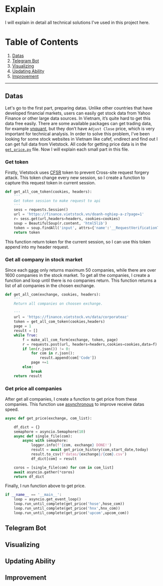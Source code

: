 # Explain
I will explain in detail all technical solutions I've used in this project here.

# Table of Contents
1. [Datas](#datas)
2. [Telegram Bot](#telegram-bot)
3. [Visualizing](#visualizing)
4. [Updating Ability](#updating-ability)
5. [Improvement](#improvement)

***
## Datas
Let's go to the first part, preparing datas. Unlike other countries that have developed financial markets, users can easily get stock data from Yahoo Finance or other large data sources. In Vietnam, it’s quite hard to get this data free easily. There are some available packages can get trading data, for example [vnquant](https://github.com/phamdinhkhanh/vnquant), but they don’t have `Adjust Close` price, which is very important for technical analysis. In order to solve this problem, I've been looking for some stock websites in Vietnam like cafef, vndirect and find out I can get full data from Vietstock.  All code for getting price data is in the [`get_price.py`](https://github.com/vuthanhdatt/web-indicator/blob/main/get_price.py) file. Now I will explain each small part in this file.
### Get token
Firstly, Vietstock uses [CFSR](https://en.wikipedia.org/wiki/Cross-site_request_forgery) token to prevent Cross-site request forgery attack. This token change every new session, so I create a function to capture this request token in current session.
```py
def get_all_com_token(cookies, headers):
    '''
    Get token session to make request to api
    '''
    sess = requests.Session()
    url = 'https://finance.vietstock.vn/doanh-nghiep-a-z?page=1'
    r= sess.get(url,headers=headers, cookies=cookies)
    soup = BeautifulSoup(r.content, 'html5lib')
    token = soup.findAll('input', attrs={'name':'__RequestVerificationToken'})[0]['value']
    return token
```
This function return token for the current session, so I can use this token append into my header request. 
### Get all company in stock market
Since each [page](https://finance.vietstock.vn/doanh-nghiep-a-z?page=1) only returns maximum 50 companies, while there are over 1600 companies in the stock market. To get all the companies, I create a function and loop until there is no companies return. This function returns a list of all companies in the chosen exchange.
```python
def get_all_com(exchange, cookies, headers):
    '''
    Return all companies on choosen exchange.
    
    '''
    url = 'https://finance.vietstock.vn/data/corporateaz'
    token = get_all_com_token(cookies,headers)
    page = 1
    result = []
    while True:
        f = make_all_com_form(exchange, token, page)
        r = requests.post(url, headers=headers,cookies=cookies,data=f)
        if len(r.json()) != 0:
            for com in r.json():
                result.append(com['Code'])
            page +=1
        else:
            break
    return result
```
### Get price all companies 
After get all companies, I create a function to get price from these companies. This function use [asynchronous](https://docs.python.org/3/library/asyncio.html) to improve receive datas speed.

```py
async def get_price(exchange, com_list):

    df_dict = {}
    semaphore = asyncio.Semaphore(10)
    async def single_file(com):
        async with semaphore:
            logger.info(f'{com, exchange} DONE!')
            result = await get_price_history(com,start_date,today)
            result.to_csv(f'datas/{exchange}/{com}.csv')
            df_dict[com] = result

    coros = [single_file(com) for com in com_list]
    await asyncio.gather(*coros)
    return df_dict
```
Finally, I run function above to get price.
```py
if __name__ == '__main__':
    loop = asyncio.get_event_loop()
    loop.run_until_complete(get_price('hose',hose_com))
    loop.run_until_complete(get_price('hnx',hnx_com))
    loop.run_until_complete(get_price('upcom',upcom_com))

```

## Telegram Bot



## Visualizing





## Updating Ability





## Improvement